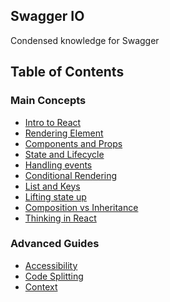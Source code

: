 ## Swagger IO 

Condensed knowledge for Swagger

## Table of Contents
### Main Concepts
- [Intro to React](https://github.com/janvmusic/2020-learning/blob/master/react/intro.md)
- [Rendering Element](https://github.com/janvmusic/2020-learning/blob/master/react/rendering-elements.md)
- [Components and Props](https://github.com/janvmusic/2020-learning/blob/master/react/components-and-props.md)
- [State and Lifecycle](https://github.com/janvmusic/2020-learning/blob/master/react/state-and-lifecycle.md)
- [Handling events](https://github.com/janvmusic/2020-learning/blob/master/react/handling-events.md)
- [Conditional Rendering](https://github.com/janvmusic/2020-learning/blob/master/react/conditional-rendering.md)
- [List and Keys](https://github.com/janvmusic/2020-learning/blob/master/react/list-and-keys.md)
- [Lifting state up](https://github.com/janvmusic/2020-learning/blob/master/react/lifting-state-up.md)
- [Composition vs Inheritance](https://github.com/janvmusic/2020-learning/blob/master/react/composition-vs-inheritance.md)
- [Thinking in React](https://github.com/janvmusic/2020-learning/blob/master/react/thinking-in-react.md)

### Advanced Guides
- [Accessibility](https://github.com/janvmusic/2020-learning/blob/master/react/accessibility.md)
- [Code Splitting](https://github.com/janvmusic/2020-learning/blob/master/react/code-splitting.md)
- [Context]()

